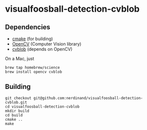 visualfoosball-detection-cvblob
===============================

Dependencies
------------

* [cmake](http://cmake.org) (for building)
* [OpenCV](http://opencv.org/) (Computer Vision library)
* [cvblob](https://code.google.com/p/cvblob/) (depends on OpenCV)

On a Mac, just

    brew tap homebrew/science
    brew install opencv cvblob

Building
--------

    git checkout git@github.com:nerdinand/visualfoosball-detection-cvblob.git
    cd visualfoosball-detection-cvblob
    mkdir build
    cd build
    cmake ..
    make
